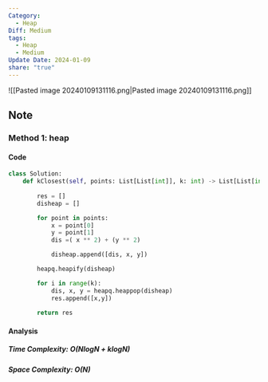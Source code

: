 ```yaml
---
Category:
  - Heap
Diff: Medium
tags:
  - Heap
  - Medium
Update Date: 2024-01-09
share: "true"
---
```


![[Pasted image 20240109131116.png|Pasted image 20240109131116.png]]
## Note

### Method 1: heap

#### Code
```python
class Solution:
    def kClosest(self, points: List[List[int]], k: int) -> List[List[int]]:
        
        res = []
        disheap = []

        for point in points:
            x = point[0]
            y = point[1]
            dis =( x ** 2) + (y ** 2)

            disheap.append([dis, x, y])

        heapq.heapify(disheap)

        for i in range(k):
            dis, x, y = heapq.heappop(disheap)
            res.append([x,y])
        
        return res
```
#### Analysis
##### Time Complexity: $O(N log N + k log N)$
##### Space Complexity: $O(N)$

